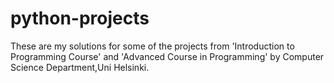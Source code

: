 # python-projects

These are my solutions for some of the projects from 'Introduction to Programming Course' and 'Advanced Course in Programming' by Computer Science Department,Uni Helsinki.
